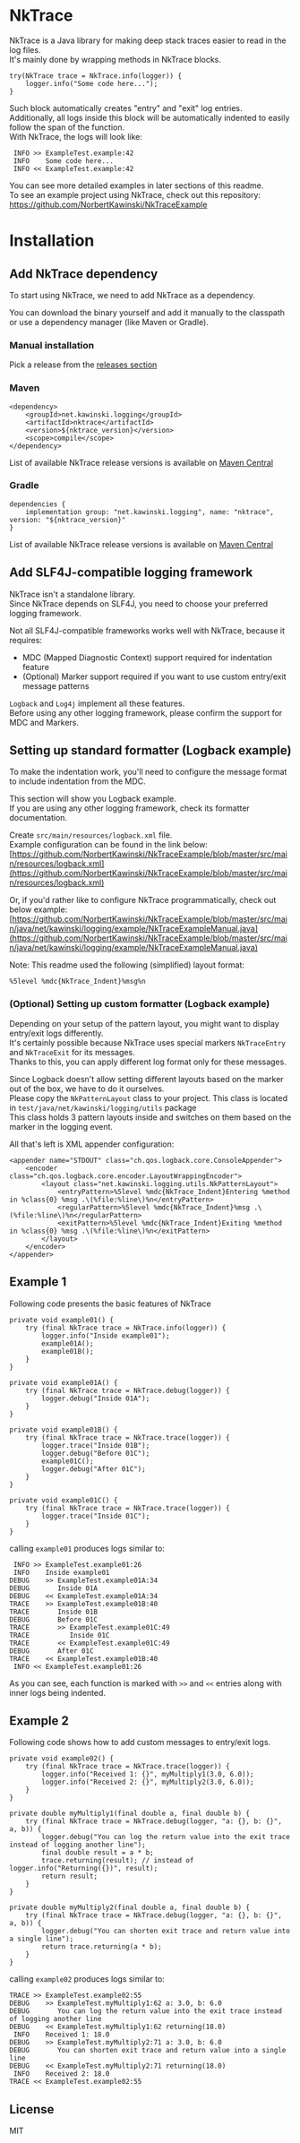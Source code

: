 # NkTrace

NkTrace is a Java library for making deep stack traces easier to read in the log files.  
It\'s mainly done by wrapping methods in NkTrace blocks.
```
try(NkTrace trace = NkTrace.info(logger)) { 
    logger.info("Some code here...");
}
```
Such block automatically creates "entry" and "exit" log entries.  
Additionally, all logs inside this block will be automatically indented to easily follow the span of the function.  
With NkTrace, the logs will look like:
```
 INFO >> ExampleTest.example:42
 INFO    Some code here...
 INFO << ExampleTest.example:42
```

You can see more detailed examples in later sections of this readme.  
To see an example project using NkTrace, check out this repository:  
<https://github.com/NorbertKawinski/NkTraceExample>

# Installation
## Add NkTrace dependency
To start using NkTrace, we need to add NkTrace as a dependency.

You can download the binary yourself and add it manually to the classpath  
or use a dependency manager (like Maven or Gradle).

### Manual installation  
Pick a release from the [releases section](https://github.com/NorbertKawinski/NkTrace/releases)  

### Maven
```
<dependency>
    <groupId>net.kawinski.logging</groupId>
    <artifactId>nktrace</artifactId>
    <version>${nktrace_version}</version>
    <scope>compile</scope>
</dependency>
```
List of available NkTrace release versions is available on [Maven Central](https://search.maven.org/artifact/net.kawinski.logging/nktrace)

### Gradle
```
dependencies {
    implementation group: "net.kawinski.logging", name: "nktrace", version: "${nktrace_version}"
}
```
List of available NkTrace release versions is available on [Maven Central](https://search.maven.org/artifact/net.kawinski.logging/nktrace)

## Add SLF4J-compatible logging framework
NkTrace isn\'t a standalone library.  
Since NkTrace depends on SLF4J, you need to choose your preferred logging framework.

Not all SLF4J-compatible frameworks works well with NkTrace, because it requires:
* MDC (Mapped Diagnostic Context) support required for indentation feature
* (Optional) Marker support required if you want to use custom entry/exit message patterns

```Logback``` and ```Log4j``` implement all these features.  
Before using any other logging framework, please confirm the support for MDC and Markers.

## Setting up standard formatter (Logback example)
To make the indentation work, you\'ll need to configure the message format to include indentation from the MDC.

This section will show you Logback example.  
If you are using any other logging framework, check its formatter documentation.

Create ```src/main/resources/logback.xml``` file.  
Example configuration can be found in the link below:  
[https://github.com/NorbertKawinski/NkTraceExample/blob/master/src/main/resources/logback.xml](https://github.com/NorbertKawinski/NkTraceExample/blob/master/src/main/resources/logback.xml)

Or, if you\'d rather like to configure NkTrace programmatically, check out below example:  
[https://github.com/NorbertKawinski/NkTraceExample/blob/master/src/main/java/net/kawinski/logging/example/NkTraceExampleManual.java](https://github.com/NorbertKawinski/NkTraceExample/blob/master/src/main/java/net/kawinski/logging/example/NkTraceExampleManual.java)

Note: This readme used the following (simplified) layout format:
```
%5level %mdc{NkTrace_Indent}%msg%n
```

### (Optional) Setting up custom formatter (Logback example)
Depending on your setup of the pattern layout, you might want to display entry/exit logs differently.  
It\'s certainly possible because NkTrace uses special markers ```NkTraceEntry``` and ```NkTraceExit``` for its messages.  
Thanks to this, you can apply different log format only for these messages.

Since Logback doesn't allow setting different layouts based on the marker out of the box, we have to do it ourselves.  
Please copy the ```NkPatternLayout``` class to your project. This class is located in ```test/java/net/kawinski/logging/utils``` package  
This class holds 3 pattern layouts inside and switches on them based on the marker in the logging event.

All that\'s left is XML appender configuration:
```
<appender name="STDOUT" class="ch.qos.logback.core.ConsoleAppender">
    <encoder class="ch.qos.logback.core.encoder.LayoutWrappingEncoder">
        <layout class="net.kawinski.logging.utils.NkPatternLayout">
            <entryPattern>%5level %mdc{NkTrace_Indent}Entering %method in %class{0} %msg .\(%file:%line\)%n</entryPattern>
            <regularPattern>%5level %mdc{NkTrace_Indent}%msg .\(%file:%line\)%n</regularPattern>
            <exitPattern>%5level %mdc{NkTrace_Indent}Exiting %method in %class{0} %msg .\(%file:%line\)%n</exitPattern>
        </layout>
    </encoder>
</appender>
```

## Example 1
Following code presents the basic features of NkTrace
```
private void example01() {
    try (final NkTrace trace = NkTrace.info(logger)) {
        logger.info("Inside example01");
        example01A();
        example01B();
    }
}

private void example01A() {
    try (final NkTrace trace = NkTrace.debug(logger)) {
        logger.debug("Inside 01A");
    }
}

private void example01B() {
    try (final NkTrace trace = NkTrace.trace(logger)) {
        logger.trace("Inside 01B");
        logger.debug("Before 01C");
        example01C();
        logger.debug("After 01C");
    }
}

private void example01C() {
    try (final NkTrace trace = NkTrace.trace(logger)) {
        logger.trace("Inside 01C");
    }
}
```

calling ```example01``` produces logs similar to:
```
 INFO >> ExampleTest.example01:26
 INFO    Inside example01
DEBUG    >> ExampleTest.example01A:34
DEBUG       Inside 01A
DEBUG    << ExampleTest.example01A:34
TRACE    >> ExampleTest.example01B:40
TRACE       Inside 01B
DEBUG       Before 01C
TRACE       >> ExampleTest.example01C:49
TRACE          Inside 01C
TRACE       << ExampleTest.example01C:49
DEBUG       After 01C
TRACE    << ExampleTest.example01B:40
 INFO << ExampleTest.example01:26
```
As you can see, each function is marked with ```>>``` and ```<<``` entries along with inner logs being indented.

## Example 2
Following code shows how to add custom messages to entry/exit logs.
```
private void example02() {
    try (final NkTrace trace = NkTrace.trace(logger)) {
        logger.info("Received 1: {}", myMultiply1(3.0, 6.0));
        logger.info("Received 2: {}", myMultiply2(3.0, 6.0));
    }
}

private double myMultiply1(final double a, final double b) {
    try (final NkTrace trace = NkTrace.debug(logger, "a: {}, b: {}", a, b)) {
        logger.debug("You can log the return value into the exit trace instead of logging another line");
        final double result = a * b;
        trace.returning(result); // instead of logger.info("Returning({})", result);
        return result;
    }
}

private double myMultiply2(final double a, final double b) {
    try (final NkTrace trace = NkTrace.debug(logger, "a: {}, b: {}", a, b)) {
        logger.debug("You can shorten exit trace and return value into a single line");
        return trace.returning(a * b);
    }
}
```

calling ```example02``` produces logs similar to:
```
TRACE >> ExampleTest.example02:55
DEBUG    >> ExampleTest.myMultiply1:62 a: 3.0, b: 6.0
DEBUG       You can log the return value into the exit trace instead of logging another line
DEBUG    << ExampleTest.myMultiply1:62 returning(18.0)
 INFO    Received 1: 18.0
DEBUG    >> ExampleTest.myMultiply2:71 a: 3.0, b: 6.0
DEBUG       You can shorten exit trace and return value into a single line
DEBUG    << ExampleTest.myMultiply2:71 returning(18.0)
 INFO    Received 2: 18.0
TRACE << ExampleTest.example02:55

```

## License

MIT
